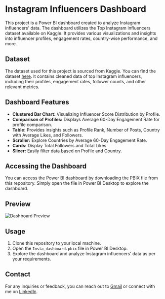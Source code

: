 # Instagram Influencers Dashboard

This project is a Power BI dashboard created to analyze Instagram influencers' data. The dashboard utilizes the Top Instagram Influencers dataset available on Kaggle. It provides various visualizations and insights into influencer profiles, engagement rates, country-wise performance, and more.

## Dataset

The dataset used for this project is sourced from Kaggle. You can find the dataset [here](https://www.kaggle.com/datasets/surajjha101/top-instagram-influencers-data-cleaned). It contains cleaned data of top Instagram influencers, including their profiles, engagement rates, follower counts, and other relevant metrics.

## Dashboard Features

- **Clustered Bar Chart:** Visualizing Influencer Score Distribution by Profile.
- **Comparison of Profiles:** Displays Average 60-Day Engagement Rate for profile comparison.
- **Table:** Provides insights such as Profile Rank, Number of Posts, Country with Average Likes, and Followers.
- **Scroller:** Explore Countries by Average 60-Day Engagement Rate.
- **Cards:** Display Total Followers and Total Likes.
- **Slicer:** Easily filter data based on Profile and Country.

## Accessing the Dashboard

You can access the Power BI dashboard by downloading the PBIX file from this repository. Simply open the file in Power BI Desktop to explore the dashboard.

## Preview

![Dashboard Preview](dashboard_preview.png)

## Usage

1. Clone this repository to your local machine.
2. Open the `Insta_dashboard.pbix` file in Power BI Desktop.
3. Explore the dashboard and analyze Instagram influencers' data as per your requirements.
## Contact

For any inquiries or feedback, you can reach out to [Gmail](vishnukanthvis@gmail.com) or connect with me on [LinkedIn](https://www.linkedin.com/in/vishnukanth-k-a5552327b/).


